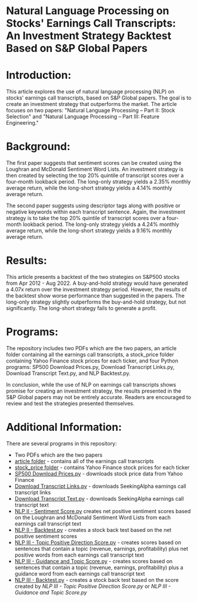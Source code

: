 # Natural Language Processing on Stocks' Earnings Call Transcripts: An Investment Strategy Backtest Based on S&P Global Papers

# Introduction:
This article explores the use of natural language processing (NLP) on stocks' earnings call transcripts, based on S&P Global papers. The goal is to create an investment strategy that outperforms the market. The article focuses on two papers: "Natural Language Processing – Part II: Stock Selection" and "Natural Language Processing – Part III: Feature Engineering."

# Background:
The first paper suggests that sentiment scores can be created using the Loughran and McDonald Sentiment Word Lists. An investment strategy is then created by selecting the top 20% quintile of transcript scores over a four-month lookback period. The long-only strategy yields a 2.35% monthly average return, while the long-short strategy yields a 4.14% monthly average return.

The second paper suggests using descriptor tags along with positive or negative keywords within each transcript sentence. Again, the investment strategy is to take the top 20% quintile of transcript scores over a four-month lookback period. The long-only strategy yields a 4.24% monthly average return, while the long-short strategy yields a 9.16% monthly average return.

# Results:
This article presents a backtest of the two strategies on S&P500 stocks from Apr 2012 - Aug 2022. A buy-and-hold strategy would have generated a 4.07x return over the investment strategy period. However, the results of the backtest show worse performance than suggested in the papers. The long-only strategy slightly outperforms the buy-and-hold strategy, but not significantly. The long-short strategy fails to generate a profit.

# Programs:
The repository includes two PDFs which are the two papers, an article folder containing all the earnings call transcripts, a stock_price folder containing Yahoo Finance stock prices for each ticker, and four Python programs: SP500 Download Prices.py, Download Transcript Links.py, Download Transcript Text.py, and NLP Backtest.py.

In conclusion, while the use of NLP on earnings call transcripts shows promise for creating an investment strategy, the results presented in the S&P Global papers may not be entirely accurate. Readers are encouraged to review and test the strategies presented themselves.

# Additional Information:
There are several programs in this repository:

 - Two PDFs which are the two papers
 - [article folder](https://github.com/ScrapeWithYuri/Stock-Earnings-Call-Transcript-Natural-Language-Processing/tree/main/article) - contains all of the earnings call transcripts
 - [stock_price folder](https://github.com/ScrapeWithYuri/Stock-Earnings-Call-Transcript-Natural-Language-Processing/tree/main/stock_price) - contains Yahoo Finance stock prices for each ticker
 - [SP500 Download Prices.py](https://github.com/ScrapeWithYuri/Stock-Earnings-Call-Transcript-Natural-Language-Processing/blob/main/SP500%20Download%20Prices.py) - downloads stock price data from Yahoo Finance
 - [Download Transcript Links.py](https://github.com/ScrapeWithYuri/Stock-Earnings-Call-Transcript-Natural-Language-Processing/blob/main/Download%20Transcript%20Links.py) - downloads SeekingAlpha earnings call transcript links
 - [Download Transcript Text.py](https://github.com/ScrapeWithYuri/Stock-Earnings-Call-Transcript-Natural-Language-Processing/blob/main/Download%20Transcript%20Text.py) - downloads SeekingAlpha earnings call transcript text
 - [NLP II - Sentiment Score.py](https://github.com/ScrapeWithYuri/Stock-Earnings-Call-Transcript-Natural-Language-Processing/blob/main/NLP%20II%20-%20Sentiment%20Score.py) creates net positive sentiment scores based on the Loughran and McDonald Sentiment Word Lists from each earnings call transcript text
 - [NLP II - Backtest.py](https://github.com/ScrapeWithYuri/Stock-Earnings-Call-Transcript-Natural-Language-Processing/blob/main/NLP%20III%20-%20Backtest.py) - creates a stock back test based on the net positive sentiment scores
 - [NLP III - Topic Positive Direction Score.py](https://github.com/ScrapeWithYuri/Stock-Earnings-Call-Transcript-Natural-Language-Processing/blob/main/NLP%20III%20-%20Topic%20Positive%20Direction%20Score.py) - creates scores based on sentences that contain a topic (revenue, earnings, profitability) plus net positive words from each earnings call transcript text
 - [NLP III - Guidance and Topic Score.py](https://github.com/ScrapeWithYuri/Stock-Earnings-Call-Transcript-Natural-Language-Processing/blob/main/NLP%20III%20-%20Guidance%20and%20Topic%20Score.py) - creates scores based on sentences that contain a topic (revenue, earnings, profitability) plus a guidance word from each earnings call transcript text
 - [NLP III - Backtest.py](https://github.com/ScrapeWithYuri/Stock-Earnings-Call-Transcript-Natural-Language-Processing/blob/main/NLP%20III%20-%20Backtest.py) - creates a stock back test based on the score created by *NLP III - Topic Positive Direction Score.py* or *NLP III - Guidance and Topic Score.py*
